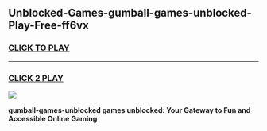 
## Unblocked-Games-gumball-games-unblocked-Play-Free-ff6vx
<h3>
<a href="https://premium76.site?title=gumball-games-unblocked&ref=23A">CLICK TO PLAY</a></h3>
<hr>

<h3>
<a href="https://premium76.site?title=gumball-games-unblocked&ref=23A">CLICK 2 PLAY</a>
  
</h3>

<a href="https://premium76.site?title=gumball-games-unblocked&ref=23A"><img src="https://clearcache.store/games.png"></a>


**gumball-games-unblocked games unblocked: Your Gateway to Fun and Accessible Online Gaming**
